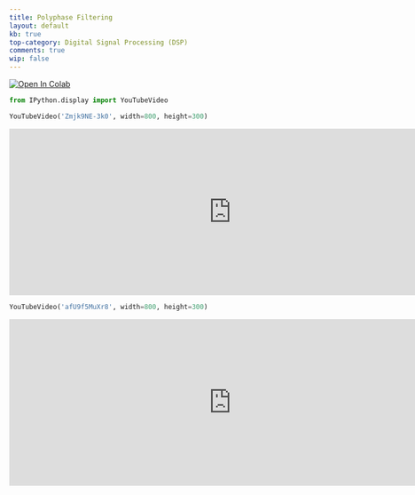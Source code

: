 ```yaml
---
title: Polyphase Filtering
layout: default
kb: true
top-category: Digital Signal Processing (DSP)
comments: true
wip: false
---
```


[![Open In Colab](https://colab.research.google.com/assets/colab-badge.svg)](https://colab.research.google.com/github/JohnnyGOX17/john-gentile-website/blob/master/./kb/dsp/Polyphase_Filters.ipynb)



```python
from IPython.display import YouTubeVideo
```


```python
YouTubeVideo('Zmjk9NE-3k0', width=800, height=300)
```





<iframe
    width="800"
    height="300"
    src="https://www.youtube.com/embed/Zmjk9NE-3k0"
    frameborder="0"
    allowfullscreen

></iframe>





```python
YouTubeVideo('afU9f5MuXr8', width=800, height=300)
```





<iframe
    width="800"
    height="300"
    src="https://www.youtube.com/embed/afU9f5MuXr8"
    frameborder="0"
    allowfullscreen

></iframe>



